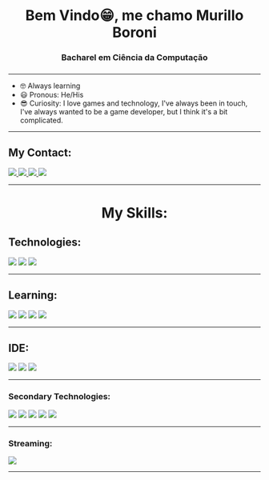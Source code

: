 <h1 align="center">Bem Vindo😁, me chamo Murillo Boroni </h1>
<h3 align="center"> Bacharel em Ciência da Computação </h3>
<h3> </h3>
<hr>
<ul>
<li> 🤓 Always learning </li>
<li> 😃 Pronous: He/His </li>
<li> 😎 Curiosity: I love games and technology, I've always been in touch, I've always wanted to be a game developer, but I think it's a bit complicated. </li>
</ul>
<hr>
<h2> My Contact: </h2>
<a href="https://www.linkedin.com/in/murillo-boroni-893159255/"><img src="https://img.shields.io/badge/LinkedIn-0077B5?style=for-the-badge&logo=linkedin&logoColor=white" target="_blank"> </a>
<a href=mailto:murilloboroni@gmail.com><img src="https://img.shields.io/badge/Gmail-D14836?style=for-the-badge&logo=gmail&logoColor=white" target="_blank"> </a>
<a href="https://twitter.com/MurilloBoroni"><img src="https://img.shields.io/badge/Twitter-1DA1F2?style=for-the-badge&logo=twitter&logoColor=white" target="_blank"> </a>
<a href="https://pt.anotepad.com/notes/k2efpw55"><img src="https://img.shields.io/badge/Discord-7289DA?style=for-the-badge&logo=discord&logoColor=white" target="_blank"> </a>
<hr>
<h1 align="center"> My Skills: </h1>
<h2> Technologies: </h2>
<img src="https://img.shields.io/badge/C-00599C?style=for-the-badge&logo=c&logoColor=white">
<img src="https://img.shields.io/badge/C%2B%2B-00599C?style=for-the-badge&logo=c%2B%2B&logoColor=white">
<img src="https://img.shields.io/badge/MariaDB-003545?style=for-the-badge&logo=mariadb&logoColor=white">
<hr>
<h2> Learning: </h2>
<img src="https://img.shields.io/badge/Python-3776AB?style=for-the-badge&logo=python&logoColor=white">
<img src="https://img.shields.io/badge/JavaScript-F7DF1E?style=for-the-badge&logo=javascript&logoColor=black">
<img src="https://img.shields.io/badge/HTML-239120?style=for-the-badge&logo=html5&logoColor=white">
<img src="https://img.shields.io/badge/hyperledger-2F3134?style=for-the-badge&logo=hyperledger&logoColor=white">
<hr>
<h2> IDE: </h2>
<img src="https://img.shields.io/badge/Eclipse-2C2255?style=for-the-badge&logo=eclipse&logoColor=white">
<img src="https://img.shields.io/badge/Visual_Studio_Code-0078D4?style=for-the-badge&logo=visual%20studio%20code&logoColor=white">
<img src="https://img.shields.io/badge/Notepad++-90E59A.svg?style=for-the-badge&logo=notepad%2B%2B&logoColor=black">
<hr>
<h3> Secondary Technologies: </h3>
<img src="https://img.shields.io/badge/Microsoft_Excel-217346?style=for-the-badge&logo=microsoft-excel&logoColor=white">
<img src="https://img.shields.io/badge/Microsoft_Word-2B579A?style=for-the-badge&logo=microsoft-word&logoColor=white">
<img src="https://img.shields.io/badge/Opera-FF1B2D?style=for-the-badge&logo=Opera&logoColor=white">
<img src="https://img.shields.io/badge/Windows-0078D6?style=for-the-badge&logo=windows&logoColor=white">
<img src="https://img.shields.io/badge/Canva-%2300C4CC.svg?&style=for-the-badge&logo=Canva&logoColor=white">
<hr>
<h3> Streaming: </h3>
<a href="https://www.twitch.tv/smokezeragod"><img src="https://img.shields.io/badge/Twitch-9146FF?style=for-the-badge&logo=twitch&logoColor=white" target="_blank"> </a>
<hr>

<!--
**MurilloBoroni/MurilloBoroni** is a ✨ _special_ ✨ repository because its `README.md` (this file) appears on your GitHub profile.

Here are some ideas to get you started:

- 🔭 I’m currently working on ...
- 🌱 I’m currently learning ...
- 👯 I’m looking to collaborate on ...
- 🤔 I’m looking for help with ...
- 💬 Ask me about ...
- 📫 How to reach me: ...
- 😄 Pronouns: ...
- ⚡ Fun fact: ...
-->
